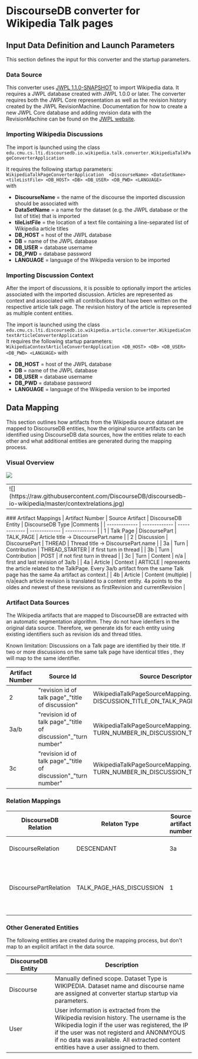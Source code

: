 # DiscourseDB converter for Wikipedia Talk pages

## Input Data Definition and Launch Parameters
This section defines the input for this converter and the startup parameters.

### Data Source
This converter uses [JWPL 1.1.0-SNAPSHOT](https://dkpro.github.io/dkpro-jwpl/) to import Wikipedia data. It requires a JWPL database created with JWPL 1.0.0 or later. The converter requires both the JWPL Core representation as well as the revision history created by the JWPL RevisionMachine. Documentation for how to create a new JWPL Core database and adding revision data with the RevisionMachine can be found on the [JWPL website](https://dkpro.github.io/dkpro-jwpl/).

### Importing Wikipedia Discussions
The import is launched using the class<br/> ```edu.cmu.cs.lti.discoursedb.io.wikipedia.talk.converter.WikipediaTalkPageConverterApplication```<br/>

It requires the following startup parameters:<br/>
```WikipediaTalkPageConverterApplication  <DiscourseName> <DataSetName> <tileListFile> <DB_HOST> <DB> <DB_USER> <DB_PWD> <LANGUAGE>```<br/>
with <br/>

- **DiscourseName** = the name of the discourse the imported discussion should be associated with
- **DataSetName** = a name for the dataset (e.g. the JWPL database or the list of title) that is imported
- **tileListFile** = the location of a text file containing a line-separated list of Wikipedia article titles
- **DB_HOST** = host of the JWPL database
- **DB** = name of the JWPL database
- **DB_USER** = database username
- **DB_PWD** = database password
- **LANGUAGE** = language of the Wikipedia version to be imported

### Importing Discussion Context
After the import of discussions, it is possible to optionally import the articles associated with the imported discussion.
Articles are represented as context and associated with all contributions that have been written on the respective article talk page. The revision history of the article is represented as multiple content entities.

The import is launched using the class<br/> ```edu.cmu.cs.lti.discoursedb.io.wikipedia.article.converter.WikipediaContextArticleConverterApplication```
<br/>
It requires the following startup parameters:<br/>
```WikipediaContextArticleConverterApplication <DB_HOST> <DB> <DB_USER> <DB_PWD> <LANGUAGE>```
with <br/>
- **DB_HOST** = host of the JWPL database
- **DB** = name of the JWPL database
- **DB_USER** = database username
- **DB_PWD** = database password
- **LANGUAGE** = language of the Wikipedia version to be imported


## Data Mapping
This section outlines how artifacts from the Wikipedia source dataset are mapped to DiscourseDB entities, how the original source artifacts can be identified using DiscourseDB data sources, how the entities relate to each other and what additional entities are generated during the mapping process.

### Visual Overview
![](https://raw.githubusercontent.com/DiscourseDB/discoursedb-io-wikipedia/master/norelations.jpg)
<table>
  <tr>
    <td> ![](https://raw.githubusercontent.com/DiscourseDB/discoursedb-io-wikipedia/master/contextrelations.jpg)</td>
    <td>![](https://raw.githubusercontent.com/DiscourseDB/discoursedb-io-wikipedia/master/allrelations.jpg)</td>
    <td> ![](https://raw.githubusercontent.com/DiscourseDB/discoursedb-io-wikipedia/master/contentrelations.jpg)
</td>
 <td>![](https://raw.githubusercontent.com/DiscourseDB/discoursedb-io-wikipedia/master/dpcornigrelations.jpg)</tr>
  </tr>
</table>
### Artifact Mappings
| Artifact Number | Source Artifact  | DiscourseDB Entity | DiscourseDB Type |Comments |
| ------------- | ------------- | ------------- | ------------- | ------------- |
| 1  | Talk Page |  DiscoursePart | TALK_PAGE | Article title -> DiscoursePart.name | 
| 2  | Discussion | DiscoursePart | THREAD | Thread title -> DiscoursePart.name  | 
| 3a  | Turn | Contribution | THREAD_STARTER | if first turn in thread  |
| 3b  | Turn | Contribution | POST | if not first turn in thread  |
| 3c  | Turn | Content | n/a | first and last revision of 3a/b |
| 4a  | Article | Context | ARTICLE | represents the article related to the TalkPage. Every 3a/b artifact from the same Talk page has the same 4a artifact as context.|
| 4b  | Article | Content (multiple) | n/a|each article revision is translated to a content entity. 4a points to the oldes and newest of these revisions as firstRevision and currentRevision | 

### Artifact Data Sources
The Wikipedia artifacts that are mapped to DiscourseDB are extracted with an automatic segmentation algorithm. They do not have idenfiers in the original data source. Therefore, we generate ids for each entity using existing identifiers such as revision ids and thread titles.

Known limitation: Discussions on a Talk page are identified by their title. If two or more discussions on the same talk page have identical titles , they will map to the same identifier.

| Artifact Number | Source Id | Source Descriptor Enum | Source Descriptor | 
| ------------- | ------------- | ------------- | ------------- |
| 2  |  "revision id of talk page"\_"title of discussion" |WikipediaTalkPageSourceMapping. DISCUSSION_TITLE_ON_TALK_PAGE_TO_DISCOURSEPART | "discoursePart#talkPageRevision\_discussionTitle" | 
| 3a/b  |  "revision id of talk page"\_"title of discussion"\_"turn number"  |WikipediaTalkPageSourceMapping. TURN_NUMBER_IN_DISCUSSION_TO_CONTRIBUTION| "contribution#talkPageRevision\_discussionTitle\_turnNumber" |  
| 3c  |  "revision id of talk page"\_"title of discussion"\_"turn number"  |WikipediaTalkPageSourceMapping. TURN_NUMBER_IN_DISCUSSION_TO_CONTENT| "contribution#talkPageRevision\_discussionTitle\_turnNumber" |  

### Relation Mappings

| DiscourseDB Relation | Relaton Type | Source artifact number |Target artifact number | Comments |
| ------------- | ------------- | ------------- | ------------- |------------- |
|DiscourseRelation|DESCENDANT| 3a | 3b | All posts are related to their thread starter.|
|DiscoursePartRelation|TALK_PAGE_HAS_DISCUSSION| 1 | 2 | DiscourseParts representing discussions are part of DiscourseParts representing a Talk page.|

### Other Generated Entities
The following entities are created during the mapping process, but don't map to an explicit artifact in the data source.

| DiscourseDB Entity | Description |
| ------------- | ------------- |
| Discourse | Manually defined scope. Dataset Type is WIKIPEDIA. Dataset name and discourse name are assigned at converter startup startup via parameters. |
| User | User information is extracted from the Wikipedia revision history. The username is the Wikipedia login if the user was registered, the IP if the user was not registerd and ANONMYOUS if no data was available. All extracted content entities have a user assigned to them. |
